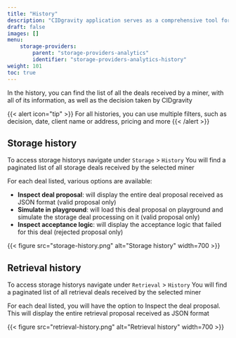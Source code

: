 ```yaml
---
title: "History"
description: "CIDgravity application serves as a comprehensive tool for managing and monitoring of : clients, pricing, acceptance criterias, avalability and activity."
draft: false
images: []
menu:
    storage-providers:
        parent: "storage-providers-analytics"
        identifier: "storage-providers-analytics-history"
weight: 101
toc: true
---
```


In the history, you can find the list of all the deals received by a miner, with all of its information, as well as the decision taken by CIDgravity

{{< alert icon="tip" >}}
For all histories, you can use multiple filters, such as decision, date, client name or address, pricing and more
{{< /alert >}}

## Storage history

To access storage historys navigate under `Storage` > `History`
You will find a paginated list of all storage deals received by the selected miner

For each deal listed, various options are available:

- **Inspect deal proposal**: will display the entire deal proposal received as JSON format (valid proposal only)
- **Simulate in playground**: will load this deal proposal on playground and simulate the storage deal processing on it (valid proposal only)
- **Inspect acceptance logic**: will display the acceptance logic that failed for this deal (rejected proposal only)

{{< figure src="storage-history.png" alt="Storage history" width=700 >}}

## Retrieval history

To access storage historys navigate under `Retrieval` > `History`
You will find a paginated list of all retrieval deals received by the selected miner

For each deal listed, you will have the option to Inspect the deal proposal. This will display the entire retrieval proposal received as JSON format

{{< figure src="retrieval-history.png" alt="Retrieval history" width=700 >}}